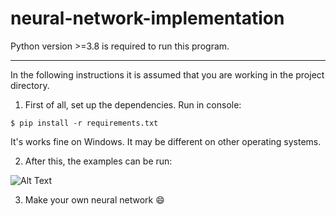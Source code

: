 # neural-network-implementation

Python version >=3.8 is required to run this program.

-----
In the following instructions it is assumed that you are working in the project directory.

1. First of all, set up the dependencies. Run in console:
```
$ pip install -r requirements.txt
```
It's works fine on Windows. It may be different on other operating systems.


2. After this, the examples can be run:

![Alt Text](https://media.giphy.com/media/0Lyf0xgKUYPBpSBL9Q/giphy.gif)

3. Make your own neural network :smile: